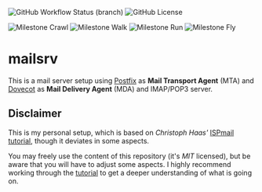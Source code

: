 ![GitHub Workflow Status (branch)](https://img.shields.io/github/workflow/status/Mischback/mailsrv/CI%20Default%20Branch/development?label=Actions&logo=github)
![GitHub License](https://img.shields.io/github/license/mischback/mailsrv)

![Milestone Crawl](https://img.shields.io/github/milestones/progress/mischback/mailsrv/1?style=flat&color=%2333cc33)
![Milestone Walk](https://img.shields.io/github/milestones/progress/mischback/mailsrv/2?style=flat&color=%23ffcc33)
![Milestone Run](https://img.shields.io/github/milestones/progress/mischback/mailsrv/3?style=flat&color=%23999)
![Milestone Fly](https://img.shields.io/github/milestones/progress/mischback/mailsrv/4?style=flat&color=%23999)

# mailsrv

This is a mail server setup using [Postfix](http://www.postfix.org/) as
**Mail Transport Agent** (MTA) and [Dovecot](https://www.dovecot.org/) as
**Mail Delivery Agent** (MDA) and IMAP/POP3 server.


## Disclaimer

This is my personal setup, which is based on *Christoph Haas'*
[ISPmail tutorial](https://workaround.org/bullseye/), though it deviates in
some aspects.

You may freely use the content of this repository (it's *MIT* licensed), but
be aware that you will have to adjust some aspects. I highly recommend working
through the [tutorial](https://workaround.org/bullseye/) to get a deeper
understanding of what is going on.
